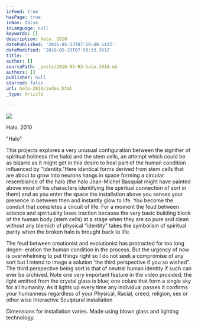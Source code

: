 ```yaml
---
inFeed: true
hasPage: true
inNav: false
inLanguage: null
keywords: []
description: Halo. 2010
datePublished: '2016-05-23T07:59:40.542Z'
dateModified: '2016-05-23T07:59:33.361Z'
title: ''
author: []
sourcePath: _posts/2016-05-03-halo-2010.md
authors: []
publisher: null
starred: false
url: halo-2010/index.html
_type: Article

---
```

![](https://the-grid-user-content.s3-us-west-2.amazonaws.com/775f45fa-0786-43b8-809b-e447f0b6f329.jpg)

Halo. 2010

"Halo"

This projects explores a very unusual configuration between the signifier of spiritual holiness (the halo) and the stem cells, an attempt which could be as bizarre as it might get in this desire to heal part of the human condition influenced by "Identity."Here identical forms derived from stem cells that are about to grow into neurons hangs in space forming a circular resemblance of the halo (the halo Jean-Michel Basquiat might have painted above most of his characters identifying the spiritual connection of sort in them) and as you enter the space the installation above you senses your presence in between then and instantly glow to life. You become the conduit that completes a circuit of life. For a moment the feud between science and spirituality loses traction because the very basic building block of the human body (stem cells) at a stage when they are so pure and clean without any blemish of physical "identity" takes the symbolism of spiritual purity when the broken halo is brought back to life.

The feud between creationist and evolutionist has protracted for too long degen‐ eration the human condition in the process. But the urgency of now is overwhelming to put things right so I do not seek a compromise of any sort but I intend to image a solution 'the third perspective if you so wished". The third perspective being sort is that of neutral human identity if such can ever be archived. Note one very important feature in the video provided; the light emitted from the crystal glass is blue; one colure that form a single sky for all humanity. As it lights up every time any individual passes it confirms your humanness regardless of your Physical, Racial, creed, religion, sex or other wise Interactive Sculptural installation 

Dimensions for installation varies. Made using blown glass and lighting technology.